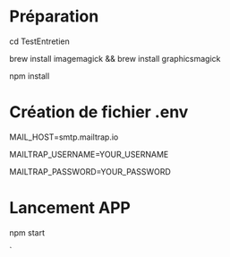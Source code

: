 # Préparation
cd TestEntretien

brew install imagemagick && brew install graphicsmagick<br>

npm install


# Création de fichier .env
MAIL_HOST=smtp.mailtrap.io

MAILTRAP_USERNAME=YOUR_USERNAME

MAILTRAP_PASSWORD=YOUR_PASSWORD


# Lancement APP
npm start


`
